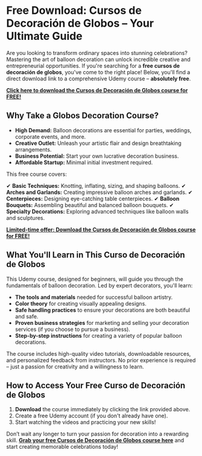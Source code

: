 # Free Download: Cursos de Decoración de Globos – Your Ultimate Guide

Are you looking to transform ordinary spaces into stunning celebrations? Mastering the art of balloon decoration can unlock incredible creative and entrepreneurial opportunities. If you're searching for a **free cursos de decoración de globos**, you've come to the right place! Below, you'll find a direct download link to a comprehensive Udemy course – **absolutely free**.

[**Click here to download the Cursos de Decoración de Globos course for FREE!**](https://udemywork.com/cursos-de-decoracion-de-globos)

## Why Take a Globos Decoration Course?

*   **High Demand:** Balloon decorations are essential for parties, weddings, corporate events, and more.
*   **Creative Outlet:** Unleash your artistic flair and design breathtaking arrangements.
*   **Business Potential:** Start your own lucrative decoration business.
*   **Affordable Startup:** Minimal initial investment required.

This free course covers:

✔ **Basic Techniques:** Knotting, inflating, sizing, and shaping balloons.
✔ **Arches and Garlands:** Creating impressive balloon arches and garlands.
✔ **Centerpieces:** Designing eye-catching table centerpieces.
✔ **Balloon Bouquets:** Assembling beautiful and balanced balloon bouquets.
✔ **Specialty Decorations:** Exploring advanced techniques like balloon walls and sculptures.

[**Limited-time offer: Download the Cursos de Decoración de Globos course for FREE!**](https://udemywork.com/cursos-de-decoracion-de-globos)

## What You'll Learn in This Curso de Decoración de Globos

This Udemy course, designed for beginners, will guide you through the fundamentals of balloon decoration. Led by expert decorators, you'll learn:

*   **The tools and materials** needed for successful balloon artistry.
*   **Color theory** for creating visually appealing designs.
*   **Safe handling practices** to ensure your decorations are both beautiful and safe.
*   **Proven business strategies** for marketing and selling your decoration services (if you choose to pursue a business).
*   **Step-by-step instructions** for creating a variety of popular balloon decorations.

The course includes high-quality video tutorials, downloadable resources, and personalized feedback from instructors. No prior experience is required – just a passion for creativity and a willingness to learn.

## How to Access Your Free Curso de Decoración de Globos

1.  **Download** the course immediately by clicking the link provided above.
2.  Create a free Udemy account (if you don't already have one).
3.  Start watching the videos and practicing your new skills!

Don’t wait any longer to turn your passion for decoration into a rewarding skill. **[Grab your free Cursos de Decoración de Globos course here](https://udemywork.com/cursos-de-decoracion-de-globos)** and start creating memorable celebrations today!
